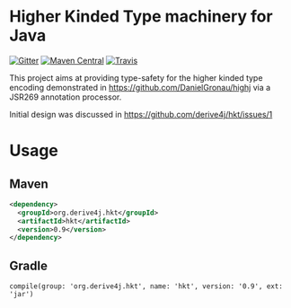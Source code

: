 # Higher Kinded Type machinery for Java

[![Gitter](https://badges.gitter.im/derive4j/hkt.svg)](https://gitter.im/derive4j/hkt)
[![Maven Central](https://img.shields.io/maven-central/v/org.derive4j.hkt/hkt.svg)][search.maven]
[![Travis](https://travis-ci.org/derive4j/hkt.svg?branch=master)](https://travis-ci.org/derive4j/hkt)

This project aims at providing type-safety for the higher kinded type encoding demonstrated in https://github.com/DanielGronau/highj via a JSR269 annotation processor.

Initial design was discussed in https://github.com/derive4j/hkt/issues/1

# Usage

## Maven
```xml
<dependency>
  <groupId>org.derive4j.hkt</groupId>
  <artifactId>hkt</artifactId>
  <version>0.9</version>
</dependency>
```
[search.maven]: http://search.maven.org/#search|ga|1|org.derive4j.hkt

## Gradle
```
compile(group: 'org.derive4j.hkt', name: 'hkt', version: '0.9', ext: 'jar')
